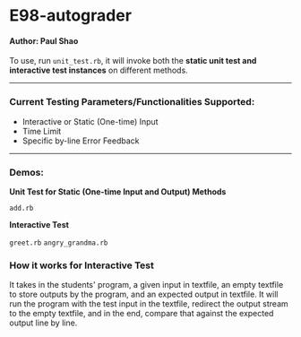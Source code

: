 # E98-autograder
#### Author: Paul Shao

To use, run `unit_test.rb`, it will invoke both the **static unit test and interactive test instances** on different methods.
______________________________________________________________________________________________________________________________
### Current Testing Parameters/Functionalities Supported:

* Interactive or Static (One-time) Input
* Time Limit
* Specific by-line Error Feedback

______________________________________________________________________________________________________________________________

### Demos:

**Unit Test for Static (One-time Input and Output) Methods**

`add.rb`

**Interactive Test**

`greet.rb`
`angry_grandma.rb`

### How it works for Interactive Test
It takes in the students' program, a given input in textfile, an empty textfile to store outputs by the program, and an expected
output in textfile. It will run the program with the test input in the textfile, redirect the output stream to the empty textfile,
and in the end, compare that against the expected output line by line. 

